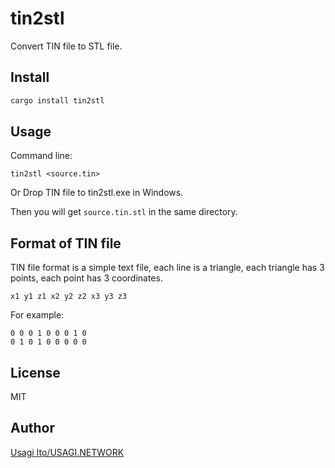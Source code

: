 # tin2stl

Convert TIN file to STL file.

## Install

```bash
cargo install tin2stl
```

## Usage

Command line:

```
tin2stl <source.tin>
```

Or Drop TIN file to tin2stl.exe in Windows.

Then you will get `source.tin.stl` in the same directory.

## Format of TIN file

TIN file format is a simple text file, each line is a triangle, each triangle has 3 points, each point has 3 coordinates.

```text
x1 y1 z1 x2 y2 z2 x3 y3 z3
```

For example:

```text
0 0 0 1 0 0 0 1 0
0 1 0 1 0 0 0 0 0
```

## License

MIT

## Author

[Usagi Ito/USAGI.NETWORK](https://usagi.network/)